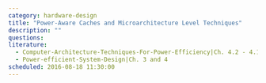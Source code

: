 ```yaml
---
category: hardware-design
title: "Power-Aware Caches and Microarchitecture Level Techniques"
description: ""
questions:
literature:
  - Computer-Architecture-Techniques-For-Power-Efficiency|Ch. 4.2 - 4.12
  - Power-efficient-System-Design|Ch. 3 and 4
scheduled: 2016-08-18 11:30:00
---
```

